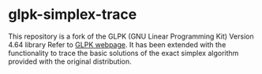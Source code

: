 # glpk-simplex-trace

This repository is a fork of the GLPK (GNU Linear Programming Kit) Version 4.64
library Refer to [GLPK webpage](http://www.gnu.org/software/glpk/glpk.html). 
It has been extended with the functionality to trace the basic solutions of the
exact simplex algorithm provided with the original distribution.


